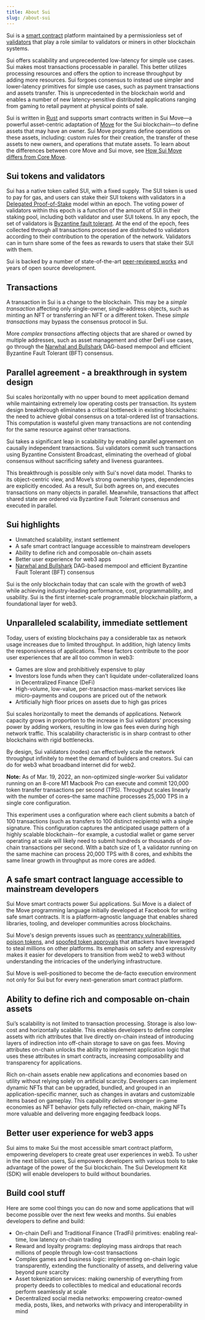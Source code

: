 ```yaml
---
title: About Sui
slug: /about-sui
---
```


Sui is a [smart contract](../../reference/sui-framework/sui-glossary.md#smart-contract) platform maintained by a permissionless set of [validators](../../reference/sui-framework/sui-glossary.md#validator) that play a role similar to validators or miners in other blockchain systems.

Sui offers scalability and unprecedented low-latency for simple use cases. Sui makes most transactions processable in parallel. This better utilizes processing resources and offers the option to increase throughput by adding more resources. Sui forgoes consensus to instead use simpler and lower-latency primitives for simple use cases, such as payment transactions and assets transfer. This is unprecedented in the blockchain world and enables a number of new latency-sensitive distributed applications ranging from gaming to retail payment at physical points of sale.

Sui is written in [Rust](https://www.rust-lang.org) and supports smart contracts written in Sui Move&mdash;a powerful asset-centric adaptation of [Move](<https://golden.com/wiki/Move_(programming_language)-MNA4DZ6>) for the Sui blockchain&mdash;to define assets that may have an owner. Sui Move programs define operations on these assets, including: custom rules for their creation, the transfer of these assets to new owners, and operations that mutate assets. To learn about the differences between core Move and Sui move, see [How Sui Move differs from Core Move](../about-sui/how-sui-move-differs.md).

## Sui tokens and validators

Sui has a native token called SUI, with a fixed supply. The SUI token is used to pay for gas, and users can stake their SUI tokens with validators in a [Delegated Proof-of-Stake](https://learn.bybit.com/blockchain/delegated-proof-of-stake-dpos/) model within an epoch. The voting power of validators within this epoch is a function of the amount of SUI in their staking pool, including both validator and user SUI tokens. In any epoch, the set of validators is [Byzantine fault tolerant](https://pmg.csail.mit.edu/papers/osdi99.pdf). At the end of the epoch, fees collected through all transactions processed are distributed to validators according to their contribution to the operation of the network. Validators can in turn share some of the fees as rewards to users that stake their SUI with them.

Sui is backed by a number of state-of-the-art [peer-reviewed works](../../reference/sui-framework//research-papers.md) and years of open source development.

## Transactions

A transaction in Sui is a change to the blockchain. This may be a _simple transaction_ affecting only single-owner, single-address objects, such as minting an NFT or transferring an NFT or a different token. These _simple transactions_ may bypass the consensus protocol in Sui.

More _complex transactions_ affecting objects that are shared or owned by multiple addresses, such as asset management and other DeFi use cases, go through the [Narwhal and Bullshark](https://github.com/MystenLabs/narwhal) DAG-based mempool and efficient Byzantine Fault Tolerant (BFT) consensus.

## Parallel agreement - a breakthrough in system design

Sui scales horizontally with no upper bound to meet application demand while maintaining extremely low operating costs per transaction. Its system design breakthrough eliminates a critical bottleneck in existing blockchains: the need to achieve global consensus on a total-ordered list of transactions. This computation is wasteful given many transactions are not contending for the same resource against other transactions.

Sui takes a significant leap in scalability by enabling parallel agreement on causally independent transactions. Sui validators commit such transactions using Byzantine Consistent Broadcast, eliminating the overhead of global consensus without sacrificing safety and liveness guarantees.

This breakthrough is possible only with Sui's novel data model. Thanks to its object-centric view, and Move’s strong ownership types, dependencies are explicitly encoded. As a result, Sui both agrees on, and executes transactions on many objects in parallel. Meanwhile, transactions that affect shared state are ordered via Byzantine Fault Tolerant consensus and executed in parallel.

## Sui highlights

- Unmatched scalability, instant settlement
- A safe smart contract language accessible to mainstream developers
- Ability to define rich and composable on-chain assets
- Better user experience for web3 apps
- [Narwhal and Bullshark](../../learn/core-concepts/consensus-engine.md) DAG-based mempool and efficient Byzantine Fault Tolerant (BFT) consensus

Sui is the only blockchain today that can scale with the growth of web3 while achieving industry-leading performance, cost, programmability, and usability. Sui is the first internet-scale programmable blockchain platform, a foundational layer for web3.

## Unparalleled scalability, immediate settlement

Today, users of existing blockchains pay a considerable tax as network usage increases due to limited throughput. In addition, high latency limits the responsiveness of applications. These factors contribute to the poor user experiences that are all too common in web3:

- Games are slow and prohibitively expensive to play
- Investors lose funds when they can’t liquidate under-collateralized loans in Decentralized Finance (DeFi)
- High-volume, low-value, per-transaction mass-market services like micro-payments and coupons are priced out of the network
- Artificially high floor prices on assets due to high gas prices

Sui scales horizontally to meet the demands of applications. Network capacity grows in proportion to the increase in Sui validators' processing power by adding workers, resulting in low gas fees even during high network traffic. This scalability characteristic is in sharp contrast to other blockchains with rigid bottlenecks.

By design, Sui validators (nodes) can effectively scale the network throughput infinitely to meet the demand of builders and creators. Sui can do for web3 what broadband internet did for web2.

**Note:** As of Mar. 19, 2022, an non-optimized single-worker Sui validator running on an 8-core M1 Macbook Pro can execute and commit 120,000 token transfer transactions per second (TPS). Throughput scales linearly with the number of cores–the same machine processes 25,000 TPS in a single core configuration.

This experiment uses a configuration where each client submits a batch of 100 transactions (such as transfers to 100 distinct recipients) with a single signature. This configuration captures the anticipated usage pattern of a highly scalable blockchain--for example, a custodial wallet or game server operating at scale will likely need to submit hundreds or thousands of on-chain transactions per second. With a batch size of 1, a validator running on the same machine can process 20,000 TPS with 8 cores, and exhibits the same linear growth in throughput as more cores are added.

## A safe smart contract language accessible to mainstream developers

Sui Move smart contracts power Sui applications. Sui Move is a dialect of the Move programming language initially developed at Facebook for writing safe smart contracts. It is a platform-agnostic language that enables shared libraries, tooling, and developer communities across blockchains.

Sui Move's design prevents issues such as [reentrancy vulnerabilities](<https://en.wikipedia.org/wiki/Reentrancy_(computing)>), [poison tokens](https://www.theblock.co/post/112339/creative-attacker-steals-76000-in-rune-by-giving-out-free-tokens), and [spoofed token approvals](https://www.theverge.com/2022/2/20/22943228/opensea-phishing-hack-smart-contract-bug-stolen-nft) that attackers have leveraged to steal millions on other platforms. Its emphasis on safety and expressivity makes it easier for developers to transition from web2 to web3 without understanding the intricacies of the underlying infrastructure.

Sui Move is well-positioned to become the de-facto execution environment not only for Sui but for every next-generation smart contract platform.

## Ability to define rich and composable on-chain assets

Sui’s scalability is not limited to transaction processing. Storage is also low-cost and horizontally scalable. This enables developers to define complex assets with rich attributes that live directly on-chain instead of introducing layers of indirection into off-chain storage to save on gas fees. Moving attributes on-chain unlocks the ability to implement application logic that uses these attributes in smart contracts, increasing composability and transparency for applications.

Rich on-chain assets enable new applications and economies based on utility without relying solely on artificial scarcity. Developers can implement dynamic NFTs that can be upgraded, bundled, and grouped in an application-specific manner, such as changes in avatars and customizable items based on gameplay. This capability delivers stronger in-game economies as NFT behavior gets fully reflected on-chain, making NFTs more valuable and delivering more engaging feedback loops.

## Better user experience for web3 apps

Sui aims to make Sui the most accessible smart contract platform, empowering developers to create great user experiences in web3. To usher in the next billion users, Sui empowers developers with various tools to take advantage of the power of the Sui blockchain. The Sui Development Kit (SDK) will enable developers to build without boundaries.

## Build cool stuff

Here are some cool things you can do now and some applications that will become possible over the next few weeks and months. Sui enables developers to define and build:

- On-chain DeFi and Traditional Finance (TradFi) primitives: enabling real-time, low latency on-chain trading
- Reward and loyalty programs: deploying mass airdrops that reach millions of people through low-cost transactions
- Complex games and business logic: implementing on-chain logic transparently, extending the functionality of assets, and delivering value beyond pure scarcity
- Asset tokenization services: making ownership of everything from property deeds to collectibles to medical and educational records perform seamlessly at scale
- Decentralized social media networks: empowering creator-owned media, posts, likes, and networks with privacy and interoperability in mind
